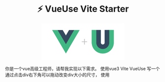 <h1 align='center'>⚡️ VueUse Vite Starter</h1>

<p align='center'>
<img src='./src/logo.svg' height='120'/>
</p>
你是一个vue高级工程师，请帮我实现以下需求。
使用vue3 Vite VueUse 写一个通过点击div右下角可以拖动改变div大小的尺寸，
使用 <script setup lang="ts">使用 vueuse 的库 useMouse useMousePressed 
实现记录点击位置然后拖动时候实时计算与点击位置之间的差距，然后将差距实时添加在被点击的div的宽高上面


要求点击div右上角可以拖动改变位置，点击div右下角可以改变大小尺寸，刷新页面需要复现之前的位置和大小。 div添加后需要随机一个颜色作为背景 。
存储使用useStorage，
拖拽使用useDraggable。

代码环境是 vue3 ts 代码 ，我有div 用来存放文本，请帮我实现以下功能双击div进入编辑模式，编辑模式可以修改文字大小颜色字体

Starter for [Vite](https://github.com/vuejs/vite) + [VueUse](https://github.com/vueuse/vueuse) + [TypeScript](https://www.typescriptlang.org/)

🌐 [Live Demo](https://vueuse-vite-starter.netlify.app/)

📦 [Webpack Example](https://github.com/vueuse/vueuse-vue3-example)

## Installation

1. Clone this repository
2. `npm i`
3. `npm run dev`
4. open http://localhost:3000 in your browser

## More Example

Enjoy using Vite and VueUse? Check out the real world template [Vitesse](https://github.com/antfu/vitesse)!

## License

[MIT](http://opensource.org/licenses/MIT)
